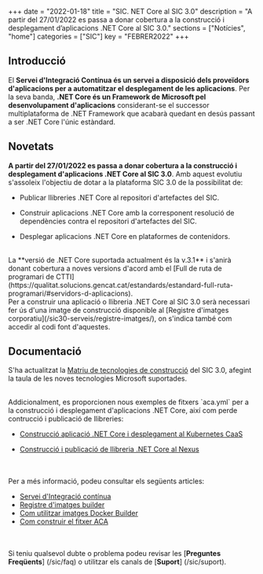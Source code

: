 +++
date        = "2022-01-18"
title       = "SIC. NET Core al SIC 3.0"
description = "A partir del 27/01/2022 es passa a donar cobertura a la construcció i desplegament d’aplicacions .NET Core al SIC 3.0."
sections    = ["Notícies", "home"]
categories  = ["SIC"]
key         = "FEBRER2022"
+++

## Introducció

El **Servei d'Integració Contínua és un servei a disposició dels proveïdors d'aplicacions per a automatitzar el desplegament
de les aplicacions**. Per la seva banda, **.NET Core és un Framework de Microsoft pel desenvolupament d'aplicacions** considerant-se
el successor multiplataforma de .NET Framework que acabarà quedant en desús passant a ser .NET Core l'únic estàndard.


## Novetats

**A partir del 27/01/2022 es passa a donar cobertura a la construcció i desplegament d'aplicacions .NET Core al SIC 3.0**.
Amb aquest evolutiu s'assoleix l'objectiu de dotar a la plataforma SIC 3.0 de la possibilitat de:

* Publicar llibreries .NET Core al repositori d'artefactes del SIC.

* Construir aplicacions .NET Core amb la corresponent resolució de dependències contra el
repositori d'artefactes del SIC.

* Desplegar aplicacions .NET Core en plataformes de contenidors.

<br/>
La **versió de .NET Core suportada actualment és la v.3.1** i s'anirà donant cobertura a noves versions d'acord amb el
[Full de ruta de programari de CTTI](https://qualitat.solucions.gencat.cat/estandards/estandard-full-ruta-programari/#servidors-d-aplicacions).

<br/>
Per a construir una aplicació o llibreria .NET Core al SIC 3.0 serà necessari fer ús d'una imatge de construcció disponible al
[Registre d'imatges corporatiu](/sic30-serveis/registre-imatges/), on s'indica també com accedir al codi font d'aquestes.

## Documentació

S'ha actualitzat la [Matriu de tecnologies de construcció](/sic30-serveis/ci/#matriu-de-tecnologies-de-construcció) del SIC 3.0,
afegint la taula de les noves tecnologies Microsoft suportades.

<br/>
Addicionalment, es proporcionen nous exemples de fitxers `aca.yml` per a la construcció i desplegament d'aplicacions .NET Core,
així com perde contrucció i publicació de llibreries:

* [Construcció aplicació .NET Core i desplegament al Kubernetes CaaS](/related/sic/3.0/aca_const_despl_dotnet_kubernetes_caas.yml)

* [Construcció i publicació de llibreria .NET Core al Nexus](/related/sic/3.0/aca_const_publi_nexus_dotnet_lib.yml)

<br/><br/>
Per a més informació, podeu consultar els següents articles:

- [Servei d'Integració contínua](/sic30-serveis/ci/)
- [Registre d'imatges builder](/sic30-serveis/registre-imatges/)
- [Com utilitzar imatges Docker Builder](/howtos/2022-07-06-SIC-Howto-utilitzar-imatges-docker-builder/)
- [Com construir el fitxer ACA](/sic30-guies/fitxer-aca/)

<br/><br/>
Si teniu qualsevol dubte o problema podeu revisar les [**Preguntes Freqüents**] (/sic/faq) o utilitzar els canals de [**Suport**] (/sic/suport).